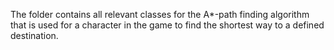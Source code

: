 The folder contains all relevant classes for the A*-path finding algorithm that is used 
for a character in the game to find the shortest way to a defined destination.

